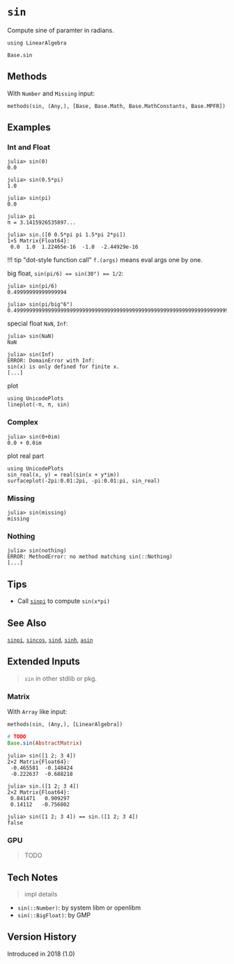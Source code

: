 # `sin`
Compute sine of paramter in radians.

```@setup repl_only
using LinearAlgebra
```
```@docs
Base.sin
```


## Methods

With `Number` and `Missing` input:
```@repl 
methods(sin, (Any,), [Base, Base.Math, Base.MathConstants, Base.MPFR])
```


## Examples
### Int and Float
```jldoctest
julia> sin(0)
0.0

julia> sin(0.5*pi)
1.0

julia> sin(pi)
0.0

julia> pi
π = 3.1415926535897...

julia> sin.([0 0.5*pi pi 1.5*pi 2*pi])
1×5 Matrix{Float64}:
 0.0  1.0  1.22465e-16  -1.0  -2.44929e-16
```

!!! tip "dot-style function call"
    `f.(args)` means eval args one by one.

big float, `sin(pi/6) == sin(30°) == 1/2`:
```jldoctest
julia> sin(pi/6)
0.49999999999999994

julia> sin(pi/big"6")
0.4999999999999999999999999999999999999999999999999999999999999999999999999999957
```

special float `NaN`, `Inf`:
```jldoctest
julia> sin(NaN)
NaN

julia> sin(Inf)
ERROR: DomainError with Inf:
sin(x) is only defined for finite x.
[...]
```

plot
```@repl
using UnicodePlots
lineplot(-π, π, sin)
```

### Complex
```jldoctest
julia> sin(0+0im)
0.0 + 0.0im
```

plot real part
```@repl
using UnicodePlots
sin_real(x, y) = real(sin(x + y*im))
surfaceplot(-2pi:0.01:2pi, -pi:0.01:pi, sin_real)
```

### Missing
```jldoctest
julia> sin(missing)
missing
```

### Nothing
```jldoctest
julia> sin(nothing)
ERROR: MethodError: no method matching sin(::Nothing)
[...]
```


## Tips
- Call [`sinpi`](@ref) to compute `sin(x*pi)`


## See Also
[`sinpi`](@ref), [`sincos`](@ref),
[`sind`](@ref), [`sinh`](@ref),
[`asin`](@ref)


## Extended Inputs
> `sin` in other stdlib or pkg.
### Matrix
With `Array` like input:
```@repl repl_only
methods(sin, (Any,), [LinearAlgebra])
```

```jl
# TODO
Base.sin(AbstractMatrix)
```

```jldoctest
julia> sin([1 2; 3 4])
2×2 Matrix{Float64}:
 -0.465581  -0.148424
 -0.222637  -0.688218

julia> sin.([1 2; 3 4])
2×2 Matrix{Float64}:
 0.841471   0.909297
 0.14112   -0.756802

julia> sin([1 2; 3 4]) == sin.([1 2; 3 4])
false
```

### GPU
> TODO


## Tech Notes
> impl details

- `sin(::Number)`: by system libm or openlibm
- `sin(::BigFloat)`: by GMP


## Version History
Introduced in 2018 (1.0)
